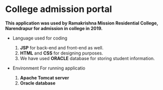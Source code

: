 # College admission portal

**This application was used by Ramakrishna Mission Residential College, Narendrapur for admission in college in 2019.**

* Language used for coding
	1. **JSP** for back-end and front-end as well.
	2. **HTML** and **CSS** for designing purposes.
	3. We have used **ORACLE** database for storing student information.

* Environment For running applicatio
	1. **Apache Tomcat server**
	2. **Oracle database**
 
